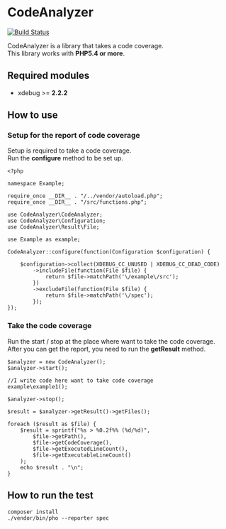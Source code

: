 CodeAnalyzer
=============================

[![Build Status](https://travis-ci.org/holyshared/code-analyzer.png?branch=master)](https://travis-ci.org/holyshared/code-analyzer)

CodeAnalyzer is a library that takes a code coverage.  
This library works with **PHP5.4 or more**.

Required modules
------------------------------------------------
* xdebug >= **2.2.2**

How to use
------------------------------------------------

### Setup for the report of code coverage

Setup is required to take a code coverage.  
Run the **configure** method to be set up.

	<?php

	namespace Example;

	require_once __DIR__ . "/../vendor/autoload.php";
	require_once __DIR__ . "/src/functions.php";

	use CodeAnalyzer\CodeAnalyzer;
	use CodeAnalyzer\Configuration;
	use CodeAnalyzer\Result\File;

	use Example as example;

	CodeAnalyzer::configure(function(Configuration $configuration) {

		$configuration->collect(XDEBUG_CC_UNUSED | XDEBUG_CC_DEAD_CODE)
			->includeFile(function(File $file) {
				return $file->matchPath('\/example\/src');
			})
			->excludeFile(function(File $file) {
				return $file->matchPath('\/spec');
			});
	});

### Take the code coverage

Run the start / stop at the place where want to take the code coverage.  
After you can get the report, you need to run the **getResult** method.

	$analyzer = new CodeAnalyzer();
	$analyzer->start();

	//I write code here want to take code coverage
	example\example1();

	$analyzer->stop();

	$result = $analyzer->getResult()->getFiles();

	foreach ($result as $file) {
		$result = sprintf("%s > %0.2f%% (%d/%d)",
        	$file->getPath(),
        	$file->getCodeCoverage(),
        	$file->getExecutedLineCount(),
        	$file->getExecutableLineCount()
		);
		echo $result . "\n";
	}

How to run the test
------------------------------------------------

	composer install
	./vendor/bin/pho --reporter spec
